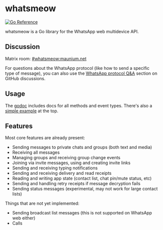 # whatsmeow
[![Go Reference](https://pkg.go.dev/badge/go.mau.fi/whatsmeow.svg)](https://pkg.go.dev/go.mau.fi/whatsmeow)

whatsmeow is a Go library for the WhatsApp web multidevice API.

## Discussion
Matrix room: [#whatsmeow:maunium.net](https://matrix.to/#/#whatsmeow:maunium.net)

For questions about the WhatsApp protocol (like how to send a specific type of
message), you can also use the [WhatsApp protocol Q&A] section on GitHub
discussions.

[WhatsApp protocol Q&A]: https://github.com/tulir/whatsmeow/discussions/categories/whatsapp-protocol-q-a

## Usage
The [godoc](https://pkg.go.dev/go.mau.fi/whatsmeow) includes docs for all methods and event types.
There's also a [simple example](https://pkg.go.dev/go.mau.fi/whatsmeow#example-package) at the top.

## Features
Most core features are already present:

* Sending messages to private chats and groups (both text and media)
* Receiving all messages
* Managing groups and receiving group change events
* Joining via invite messages, using and creating invite links
* Sending and receiving typing notifications
* Sending and receiving delivery and read receipts
* Reading and writing app state (contact list, chat pin/mute status, etc)
* Sending and handling retry receipts if message decryption fails
* Sending status messages (experimental, may not work for large contact lists)

Things that are not yet implemented:

* Sending broadcast list messages (this is not supported on WhatsApp web either)
* Calls

